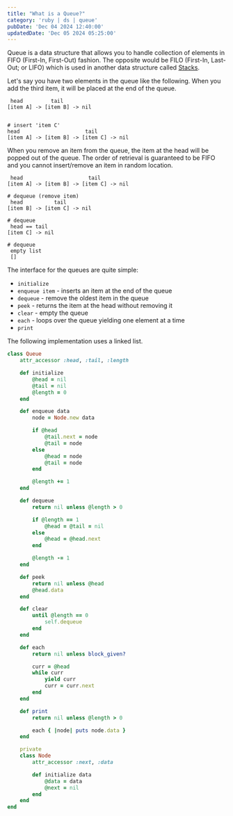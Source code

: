 ```yaml
---
title: "What is a Queue?"
category: 'ruby | ds | queue'
pubDate: 'Dec 04 2024 12:40:00'
updatedDate: 'Dec 05 2024 05:25:00'
---
```


Queue is a data structure that allows you to handle collection of elements in FIFO (First-In, First-Out) fashion. The opposite would be FILO (First-In, Last-Out; or LIFO) which is used in another data structure called [Stacks](/note/what-is-a-stack).

Let's say you have two elements in the queue like the following. When you add the third item, it will be placed at the end of the queue.

```text
 head         tail
[item A] -> [item B] -> nil


# insert 'item C'
head                     tail
[item A] -> [item B] -> [item C] -> nil
```

When you remove an item from the queue, the item at the head will be popped out of the queue.
The order of retrieval is guaranteed to be FIFO and you cannot insert/remove an item in random location.

```text
 head                     tail
[item A] -> [item B] -> [item C] -> nil

# dequeue (remove item)
 head          tail
[item B] -> [item C] -> nil

# dequeue
 head == tail
[item C] -> nil

# dequeue
 empty list
 []
```

The interface for the queues are quite simple:
- `initialize`
- `enqueue item` - inserts an item at the end of the queue
- `dequeue` - remove the oldest item in the queue
- `peek` - returns the item at the head without removing it
- `clear` - empty the queue
- `each` - loops over the queue yielding one element at a time
- `print`

The following implementation uses a linked list.

```rb
class Queue 
    attr_accessor :head, :tail, :length 

    def initialize 
        @head = nil
        @tail = nil 
        @length = 0
    end

    def enqueue data
        node = Node.new data 

        if @head 
            @tail.next = node
            @tail = node
        else
            @head = node
            @tail = node
        end

        @length += 1
    end

    def dequeue
        return nil unless @length > 0

        if @length == 1
            @head = @tail = nil
        else
            @head = @head.next
        end

        @length -= 1
    end

    def peek
        return nil unless @head
        @head.data
    end

    def clear
        until @length == 0 
            self.dequeue
        end
    end

    def each
        return nil unless block_given?

        curr = @head
        while curr
            yield curr
            curr = curr.next
        end
    end

    def print
        return nil unless @length > 0

        each { |node| puts node.data }
    end

    private
    class Node
        attr_accessor :next, :data

        def initialize data
            @data = data
            @next = nil
        end
    end
end
```